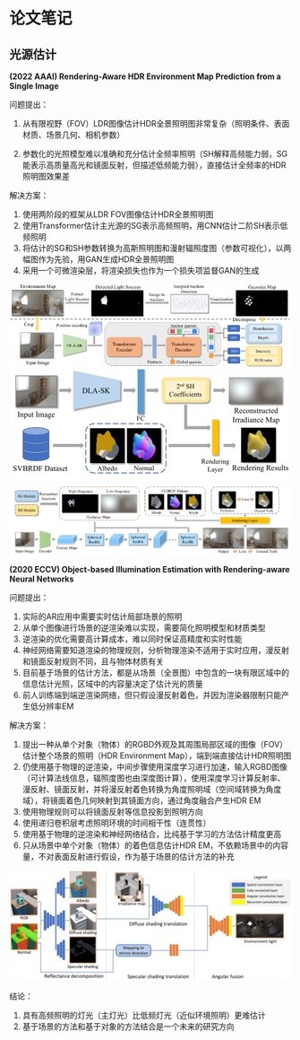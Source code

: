 # 论文笔记

## 光源估计

**(2022 AAAI) Rendering-Aware HDR Environment Map Prediction from a Single Image**

问题提出：

1. 从有限视野（FOV）LDR图像估计HDR全景照明图非常复杂（照明条件、表面材质、场景几何、相机参数）

2. 参数化的光照模型难以准确和充分估计全频率照明（SH解释高频能力弱，SG能表示高质量高光和镜面反射，但描述低频能力弱），直接估计全频率的HDR照明图效果差

解决方案：

1. 使用两阶段的框架从LDR FOV图像估计HDR全景照明图
2. 使用Transformer估计主光源的SG表示高频照明，用CNN估计二阶SH表示低频照明
3. 将估计的SG和SH参数转换为高斯照明图和漫射辐照度图（参数可视化），以两幅图作为先验，用GAN生成HDR全景照明图
4. 采用一个可微渲染层，将渲染损失也作为一个损失项监督GAN的生成

<div align=center>
  <img src="images/(2022 AAAI) Rendering-Aware HDR Environment Map Prediction from a Single Image1.png" alt="The structure of SG Regression Module">
  
  <img src="images/(2022 AAAI) Rendering-Aware HDR Environment Map Prediction from a Single Image2.png" alt="The structure of SH Regression Module">
  
  <img src="images/(2022 AAAI) Rendering-Aware HDR Environment Map Prediction from a Single Image3.png" alt="The structure of the generative network">
</div>


**(2020 ECCV) Object-based Illumination Estimation with Rendering-aware Neural Networks**

问题提出：

1. 实际的AR应用中需要实时估计局部场景的照明
2. 从单个图像进行场景的逆渲染难以实现，需要简化照明模型和材质类型
3. 逆渲染的优化需要高计算成本，难以同时保证高精度和实时性能
4. 神经网络需要知道渲染的物理规则，分析物理渲染不适用于实时应用，漫反射和镜面反射规则不同，且与物体材质有关
5. 目前基于场景的估计方法，都是从场景（全景图）中包含的一块有限区域中的信息估计光照，区域中的内容量决定了估计光的质量
6. 前人训练端到端逆渲染网络，但只假设漫反射着色，并因为渲染器限制只能产生低分辨率EM

解决方案：

1. 提出一种从单个对象（物体）的RGBD外观及其周围局部区域的图像（FOV）估计整个场景的照明（HDR Environment Map），端到端直接估计HDR照明图
2. 仍使用基于物理的逆渲染，中间步骤使用深度学习进行加速，输入RGBD图像（可计算法线信息，辐照度图也由深度图计算），使用深度学习计算反射率、漫反射、镜面反射，并将漫反射着色转换为角度照明域（空间域转换为角度域），将镜面着色几何映射到其镜面方向，通过角度融合产生HDR EM
3. 使用物理规则可以将镜面反射等信息投影到照明方向
4. 使用递归卷积层考虑照明环境的时间相干性（连贯性）
5. 使用基于物理的逆渲染和神经网络结合，比纯基于学习的方法估计精度更高
6. 只从场景中单个对象（物体）的着色信息估计HDR EM，不依赖场景中的内容量，不对表面反射进行假设，作为基于场景的估计方法的补充

<div align=center>
  <img src="images/(2020 ECCV) Object-based Illumination Estimation with Rendering-aware Neural Networks1.png" alt="Overview of system">
</div>

结论：

1. 具有高频照明的灯光（主灯光）比低频灯光（近似环境照明）更难估计
2. 基于场景的方法和基于对象的方法结合是一个未来的研究方向

